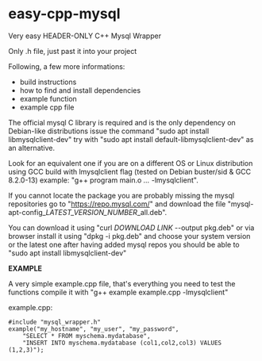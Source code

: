 # easy-cpp-mysql
Very easy HEADER-ONLY C++ Mysql Wrapper

Only .h file, just past it into your project

Following, a few more informations:
* build instructions
* how to find and install dependencies
* example function
* example cpp file

The official mysql C library is required and is the only dependency
on Debian-like distributions issue the command "sudo apt install libmysqlclient-dev"
try with "sudo apt install default-libmysqlclient-dev" as an alternative.

Look for an equivalent one if you are on a different OS or Linux distribution
using GCC build with lmysqlclient flag (tested on Debian buster/sid & GCC 8.2.0-13)
example: "g++ program main.o *...* -lmysqlclient".

If you cannot locate the package you are probably missing the mysql repositories
go to "https://repo.mysql.com/" and download the file
"mysql-apt-config_*LATEST_VERSION_NUMBER*_all.deb".

You can download it using "curl *DOWNLOAD LINK* --output pkg.deb" or via browser
install it using "dpkg -i pkg.deb" and choose your system version or the latest one
after having added mysql repos you should be able to "sudo apt install libmysqlclient-dev"







**EXAMPLE**

A very simple example.cpp file, that's everything you need to test the functions
compile it with "g++ example example.cpp -lmysqlclient"

example.cpp:

	#include "mysql_wrapper.h"
	example("my_hostname", "my_user", "my_password", 
		"SELECT * FROM myschema.mydatabase", 
		"INSERT INTO myschema.mydatabase (col1,col2,col3) VALUES (1,2,3)");
